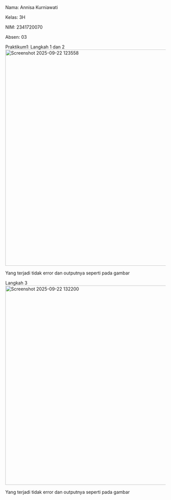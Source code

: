 Nama: Annisa Kurniawati

Kelas: 3H

NIM: 2341720070

Absen: 03

Praktikum1:
Langkah 1 dan 2
<img width="750" height="678" alt="Screenshot 2025-09-22 123558" src="https://github.com/user-attachments/assets/ae7a6b4e-f78f-4986-bcf1-c61b461f2763" />

Yang terjadi tidak error dan outputnya seperti pada gambar

Langkah 3
<img width="715" height="625" alt="Screenshot 2025-09-22 132200" src="https://github.com/user-attachments/assets/6fc6ad1c-1ad9-40e3-9ae1-cfce7e90b478" />

Yang terjadi tidak error dan outputnya seperti pada gambar

